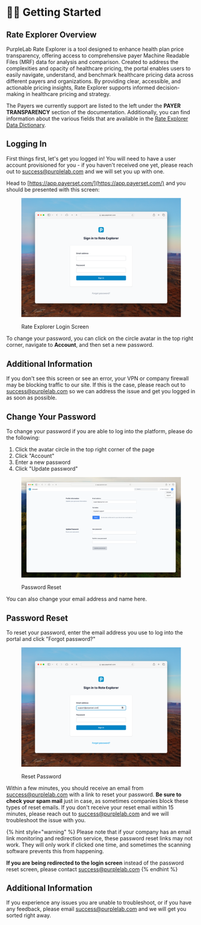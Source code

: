 # 🧑‍🎨 Getting Started

## Rate Explorer Overview

PurpleLab Rate Explorer is a tool designed to enhance health plan price transparency, offering access to comprehensive payer Machine Readable Files (MRF) data for analysis and comparison. Created to address the complexities and opacity of healthcare pricing, the portal enables users to easily navigate, understand, and benchmark healthcare pricing data across different payers and organizations. By providing clear, accessible, and actionable pricing insights, Rate Explorer supports informed decision-making in healthcare pricing and strategy.

The Payers we currently support are listed to the left under the **PAYER TRANSPARENCY** section of the documentation. Additionally, you can find information about the various fields that are available in the [Rate Explorer Data Dictionary](../data-dictionary.md).

## Logging In

First things first, let's get you logged in! You will need to have a user account provisioned for you - if you haven't received one yet, please reach out to success@purplelab.com and we will set you up with one.

Head to [https://app.payerset.com/](https://app.payerset.com/) and you should be presented with this screen:

<figure><img src="../../.gitbook/assets/CleanShot 2024-03-19 at 17.06.23@2x.png" alt=""><figcaption><p>Rate Explorer Login Screen</p></figcaption></figure>

To change your password, you can click on the circle avatar in the top right corner, navigate to **Account**, and then set a new password.

## Additional Information

If you don't see this screen or see an error, your VPN or company firewall may be blocking traffic to our site. If this is the case, please reach out to success@purplelab.com so we can address the issue and get you logged in as soon as possible.

## Change Your Password

To change your password if you are able to log into the platform, please do the following:

1. Click the avatar circle in the top right corner of the page
2. Click "Account"
3. Enter a new password
4. Click "Update password"

<figure><img src="../../.gitbook/assets/CleanShot 2024-09-20 at 13.48.50.png" alt=""><figcaption><p>Password Reset</p></figcaption></figure>

You can also change your email address and name here.

## Password Reset

To reset your password, enter the email address you use to log into the portal and click "Forgot password?"

<figure><img src="../../.gitbook/assets/CleanShot 2024-03-19 at 17.08.13@2x.png" alt=""><figcaption><p>Reset Password</p></figcaption></figure>

Within a few minutes, you should receive an email from success@purplelab.com with a link to reset your password. **Be sure to check your spam mail** just in case, as sometimes companies block these types of reset emails. If you don't receive your reset email within 15 minutes, please reach out to success@purplelab.com and we will troubleshoot the issue with you.

{% hint style="warning" %}
Please note that if your company has an email link monitoring and redirection service, these password reset links may not work. They will only work if clicked one time, and sometimes the scanning software prevents this from happening.

**If you are being redirected to the login screen** instead of the password reset screen, please contact success@purplelab.com
{% endhint %}

## Additional Information

If you experience any issues you are unable to troubleshoot, or if you have any feedback, please email success@purplelab.com and we will get you sorted right away.
